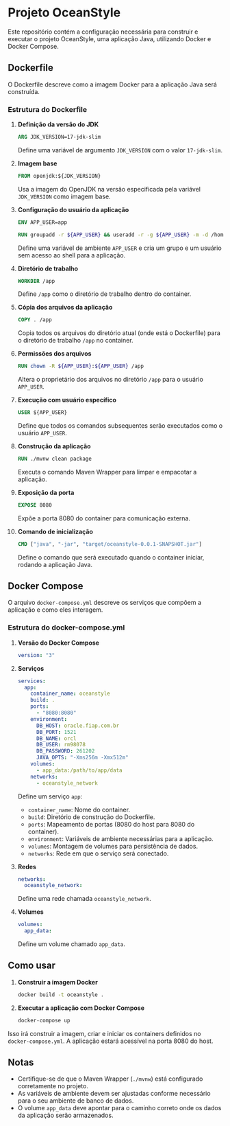 # Projeto OceanStyle

Este repositório contém a configuração necessária para construir e executar o projeto OceanStyle, uma aplicação Java, utilizando Docker e Docker Compose.

## Dockerfile

O Dockerfile descreve como a imagem Docker para a aplicação Java será construída.

### Estrutura do Dockerfile

1. **Definição da versão do JDK**
    ```Dockerfile
    ARG JDK_VERSION=17-jdk-slim
    ```
    Define uma variável de argumento `JDK_VERSION` com o valor `17-jdk-slim`.

2. **Imagem base**
    ```Dockerfile
    FROM openjdk:${JDK_VERSION}
    ```
    Usa a imagem do OpenJDK na versão especificada pela variável `JDK_VERSION` como imagem base.

3. **Configuração do usuário da aplicação**
    ```Dockerfile
    ENV APP_USER=app

    RUN groupadd -r ${APP_USER} && useradd -r -g ${APP_USER} -m -d /home/${APP_USER} -s /sbin/nologin ${APP_USER}
    ```
    Define uma variável de ambiente `APP_USER` e cria um grupo e um usuário sem acesso ao shell para a aplicação.

4. **Diretório de trabalho**
    ```Dockerfile
    WORKDIR /app
    ```
    Define `/app` como o diretório de trabalho dentro do container.

5. **Cópia dos arquivos da aplicação**
    ```Dockerfile
    COPY . /app
    ```
    Copia todos os arquivos do diretório atual (onde está o Dockerfile) para o diretório de trabalho `/app` no container.

6. **Permissões dos arquivos**
    ```Dockerfile
    RUN chown -R ${APP_USER}:${APP_USER} /app
    ```
    Altera o proprietário dos arquivos no diretório `/app` para o usuário `APP_USER`.

7. **Execução com usuário específico**
    ```Dockerfile
    USER ${APP_USER}
    ```
    Define que todos os comandos subsequentes serão executados como o usuário `APP_USER`.

8. **Construção da aplicação**
    ```Dockerfile
    RUN ./mvnw clean package
    ```
    Executa o comando Maven Wrapper para limpar e empacotar a aplicação.

9. **Exposição da porta**
    ```Dockerfile
    EXPOSE 8080
    ```
    Expõe a porta 8080 do container para comunicação externa.

10. **Comando de inicialização**
    ```Dockerfile
    CMD ["java", "-jar", "target/oceanstyle-0.0.1-SNAPSHOT.jar"]
    ```
    Define o comando que será executado quando o container iniciar, rodando a aplicação Java.

## Docker Compose

O arquivo `docker-compose.yml` descreve os serviços que compõem a aplicação e como eles interagem.

### Estrutura do docker-compose.yml

1. **Versão do Docker Compose**
    ```yaml
    version: "3"
    ```

2. **Serviços**
    ```yaml
    services:
      app:
        container_name: oceanstyle
        build: .
        ports:
          - "8080:8080"
        environment:
          DB_HOST: oracle.fiap.com.br
          DB_PORT: 1521
          DB_NAME: orcl
          DB_USER: rm98078
          DB_PASSWORD: 261202
          JAVA_OPTS: "-Xms256m -Xmx512m"
        volumes:
          - app_data:/path/to/app/data
        networks:
          - oceanstyle_network
    ```
    Define um serviço `app`:
    - `container_name`: Nome do container.
    - `build`: Diretório de construção do Dockerfile.
    - `ports`: Mapeamento de portas (8080 do host para 8080 do container).
    - `environment`: Variáveis de ambiente necessárias para a aplicação.
    - `volumes`: Montagem de volumes para persistência de dados.
    - `networks`: Rede em que o serviço será conectado.

3. **Redes**
    ```yaml
    networks:
      oceanstyle_network:
    ```
    Define uma rede chamada `oceanstyle_network`.

4. **Volumes**
    ```yaml
    volumes:
      app_data:
    ```
    Define um volume chamado `app_data`.

## Como usar

1. **Construir a imagem Docker**
    ```sh
    docker build -t oceanstyle .
    ```

2. **Executar a aplicação com Docker Compose**
    ```sh
    docker-compose up
    ```

Isso irá construir a imagem, criar e iniciar os containers definidos no `docker-compose.yml`. A aplicação estará acessível na porta 8080 do host.

## Notas

- Certifique-se de que o Maven Wrapper (`./mvnw`) está configurado corretamente no projeto.
- As variáveis de ambiente devem ser ajustadas conforme necessário para o seu ambiente de banco de dados.
- O volume `app_data` deve apontar para o caminho correto onde os dados da aplicação serão armazenados.
